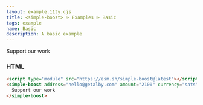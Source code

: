 ```yaml
---
layout: example.11ty.cjs
title: <simple-boost> ⌲ Examples ⌲ Basic
tags: example
name: Basic
description: A basic example
---
```


<simple-boost address="hello@getalby.com" amount="2100" currency="sats">
  Support our work
</simple-boost>

<h3>HTML</h3>

```html
<script type="module" src="https://esm.sh/simple-boost@latest"></script>
<simple-boost address="hello@getalby.com" amount="2100" currency="sats">
  Support our work
</simple-boost>
```
